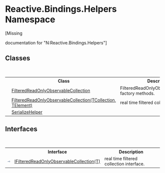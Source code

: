 # Reactive.Bindings.Helpers Namespace
 

\[Missing <summary> documentation for "N:Reactive.Bindings.Helpers"\]


## Classes
&nbsp;<table><tr><th></th><th>Class</th><th>Description</th></tr><tr><td>![Public class](media/pubclass.gif "Public class")</td><td><a href="7bf223e8-298d-5645-2d5d-f4b43dbc0051">FilteredReadOnlyObservableCollection</a></td><td>
FilteredReadOnlyObservableCollection factory methods.</td></tr><tr><td>![Public class](media/pubclass.gif "Public class")</td><td><a href="467b1d6c-b028-38cf-dae2-b6c429f822ea">FilteredReadOnlyObservableCollection(TCollection, TElement)</a></td><td>
real time filtered collection.</td></tr><tr><td>![Public class](media/pubclass.gif "Public class")</td><td><a href="b9d5044b-d6d8-0d5a-4625-c13aa787b812">SerializeHelper</a></td><td /></tr></table>

## Interfaces
&nbsp;<table><tr><th></th><th>Interface</th><th>Description</th></tr><tr><td>![Public interface](media/pubinterface.gif "Public interface")</td><td><a href="5fd7c860-b6ef-c5f6-cd70-1d24894886b0">IFilteredReadOnlyObservableCollection(T)</a></td><td>
real time filtered collection interface.</td></tr></table>&nbsp;
